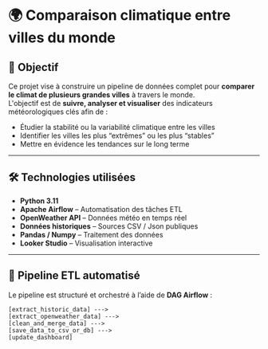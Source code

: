 # 🌍 Comparaison climatique entre villes du monde

## 🎯 Objectif

Ce projet vise à construire un pipeline de données complet pour **comparer le climat de plusieurs grandes villes** à travers le monde.  
L'objectif est de **suivre, analyser et visualiser** des indicateurs météorologiques clés afin de :

- Étudier la stabilité ou la variabilité climatique entre les villes
- Identifier les villes les plus “extrêmes” ou les plus “stables”
- Mettre en évidence les tendances sur le long terme

---

## 🛠️ Technologies utilisées

- **Python 3.11**
- **Apache Airflow** – Automatisation des tâches ETL
- **OpenWeather API** – Données météo en temps réel
- **Données historiques** – Sources CSV / Json publiques 
- **Pandas / Numpy** – Traitement des données
- **Looker Studio** – Visualisation interactive

---

## 🧪 Pipeline ETL automatisé

Le pipeline est structuré et orchestré à l’aide de **DAG Airflow** :

```text
[extract_historic_data] ---> 
[extract_openweather_data] ---> 
[clean_and_merge_data] ---> 
[save_data_to_csv_or_db] ---> 
[update_dashboard]
